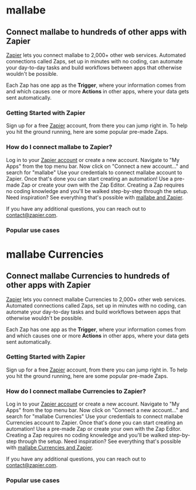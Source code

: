 # mallabe

## Connect mallabe to hundreds of other apps with Zapier

[Zapier](https://zapier.com/apps/mallabee/integrations) lets you connect mallabe to 2,000+ other web services. Automated connections called Zaps, set up in minutes with no coding, can automate your day-to-day tasks and build workflows between apps that otherwise wouldn't be possible.

Each Zap has one app as the **Trigger**, where your information comes from and which causes one or more **Actions** in other apps, where your data gets sent automatically. 

### Getting Started with Zapier
Sign up for a free [Zapier](https://zapier.com/apps/mallabee/integrations) account, from there you can jump right in. To help you hit the ground running, here are some popular pre-made Zaps.

<script src="https://zapier.com/zapbook/embed/widget.js?services=mallabee&container=true&limit=5,"></script>

### How do I connect mallabe to Zapier?

Log in to your [Zapier account](https://zapier.com/sign-up) or create a new account.
Navigate to "My Apps" from the top menu bar.
Now click on "Connect a new account..." and search for "mallabe"
Use your credentials to connect mallabe account to Zapier.
Once that's done you can start creating an automation! Use a pre-made Zap or create your own with the Zap Editor. Creating a Zap requires no coding knowledge and you'll be walked step-by-step through the setup. 
Need inspiration? See everything that's possible with [mallabe and Zapier](https://zapier.com/apps/mallabee/integrations).

If you have any additional questions, you can reach out to contact@zapier.com.

### Popular use cases
<script src="https://zapier.com/apps/embed/widget.js?services=mallabee"></script>



# mallabe Currencies

## Connect mallabe Currencies to hundreds of other apps with Zapier

[Zapier](https://zapier.com/apps/mallabe-currencies/integrations) lets you connect mallabe Currencies to 2,000+ other web services. Automated connections called Zaps, set up in minutes with no coding, can automate your day-to-day tasks and build workflows between apps that otherwise wouldn't be possible.

Each Zap has one app as the **Trigger**, where your information comes from and which causes one or more **Actions** in other apps, where your data gets sent automatically. 

### Getting Started with Zapier
Sign up for a free [Zapier](https://zapier.com/apps/mallabe-currencies/integrations) account, from there you can jump right in. To help you hit the ground running, here are some popular pre-made Zaps.

<script src="https://zapier.com/zapbook/embed/widget.js?services=mallabe-currencies&container=true&limit=5,"></script>

### How do I connect mallabe Currencies to Zapier?

Log in to your [Zapier account](https://zapier.com/sign-up) or create a new account.
Navigate to "My Apps" from the top menu bar.
Now click on "Connect a new account..." and search for "mallabe Currencies"
Use your credentials to connect mallabe Currencies account to Zapier.
Once that's done you can start creating an automation! Use a pre-made Zap or create your own with the Zap Editor. Creating a Zap requires no coding knowledge and you'll be walked step-by-step through the setup. 
Need inspiration? See everything that's possible with [mallabe Currencies and Zapier](https://zapier.com/apps/mallabe-currencies/integrations).

If you have any additional questions, you can reach out to contact@zapier.com.

### Popular use cases
<script src="https://zapier.com/apps/embed/widget.js?services=mallabee-currencies"></script>
